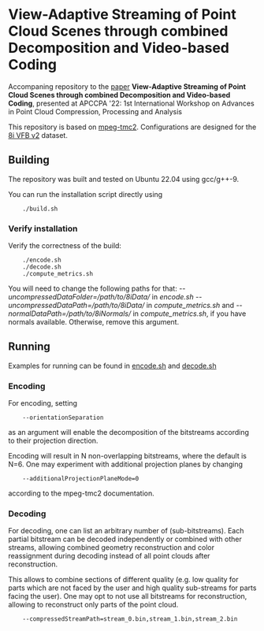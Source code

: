 # View-Adaptive Streaming of Point Cloud Scenes through combined Decomposition and Video-based Coding

Accompaning repository to the [paper](https://dl.acm.org/doi/abs/10.1145/3552457.3555732) **View-Adaptive Streaming of Point Cloud Scenes through combined Decomposition and Video-based Coding**, presented at APCCPA '22: 1st International Workshop on Advances in Point Cloud Compression, Processing and Analysis 

This repository is based on [mpeg-tmc2](https://github.com/MPEGGroup/mpeg-pcc-tmc2).
Configurations are designed for the [8i VFB v2](http://plenodb.jpeg.org/pc/8ilabs/) dataset.

## Building
The repository was built and tested on Ubuntu 22.04 using gcc/g++-9.

You can run the installation script directly using
```
    ./build.sh
```

### Verify installation
Verify the correctness of the build:

```
    ./encode.sh
    ./decode.sh
    ./compute_metrics.sh
```

You will need to change the following paths for that:
	*--uncompressedDataFolder=/path/to/8iData/* in *encode.sh*
 	*--uncompressedDataPath=/path/to/8iData/* in *compute_metrics.sh*
  and
  	*--normalDataPath=/path/to/8iNormals/* in *compute_metrics.sh*, if you have normals available. Otherwise, remove this argument.

## Running

Examples for running can be found in [encode.sh](./encode.sh) and [decode.sh](./decode.sh)

### Encoding
For encoding, setting 

```
	--orientationSeparation
```

as an argument will enable the decomposition of the bitstreams according to their projection direction.


Encoding will result in N non-overlapping bitstreams, where the default is N=6. One may experiment with additional projection planes by changing

```
	--additionalProjectionPlaneMode=0
```

according to the mpeg-tmc2 documentation.

### Decoding
For decoding, one can list an arbitrary number of (sub-bitstreams).
Each partial bitstream can be decoded independently or combined with other streams, allowing combined geometry reconstruction and color reassignment during decoding instead of all point clouds after reconstruction.

This allows to combine sections of different quality (e.g. low quality for parts which are not faced by the user and high quality sub-streams for parts facing the user).
One may opt to not use all bitstreams for reconstruction, allowing to reconstruct only parts of the point cloud.

```
	--compressedStreamPath=stream_0.bin,stream_1.bin,stream_2.bin
```




